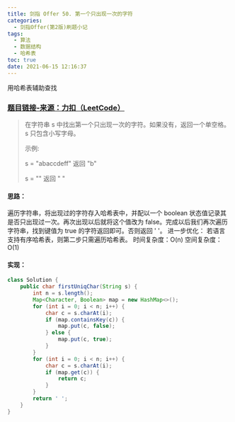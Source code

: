 ```yaml
---
title: 剑指 Offer 50. 第一个只出现一次的字符
categories:
  - 剑指Offer(第2版)刷题小记
tags:
  - 算法
  - 数据结构
  - 哈希表
toc: true
date: 2021-06-15 12:16:37
---
```


[//]: # (下一行开始到<!--more-->为引文部分，引文会显示在预览中)
用哈希表辅助查找
<!--more-->
<script id="__bs_script__">//<![CDATA[
    document.write("<script async src='http://HOST:3000/browser-sync/browser-sync-client.js?v=2.26.14'><\/script>".replace("HOST", location.hostname));
//]]></script>

[//]: # (下一行开始为正文)
### [题目链接-来源：力扣（LeetCode）](https://leetcode-cn.com/problems/di-yi-ge-zhi-chu-xian-yi-ci-de-zi-fu-lcof)
> 在字符串 s 中找出第一个只出现一次的字符。如果没有，返回一个单空格。 s 只包含小写字母。
> 
> 示例:
> 
> s = "abaccdeff"
> 返回 "b"
> 
> s = "" 
> 返回 " "

#### 思路：
遍历字符串，将出现过的字符存入哈希表中，并配以一个 boolean 状态值记录其是否只出现过一次。再次出现以后就将这个值改为 false。完成以后我们再次遍历字符串，找到键值为 true 的字符返回即可。否则返回 ' '。
进一步优化：
若语言支持有序哈希表，则第二步只需遍历哈希表。
时间复杂度：O(n)
空间复杂度：O(1)

#### 实现：
```java
class Solution {
    public char firstUniqChar(String s) {
        int n = s.length();
        Map<Character, Boolean> map = new HashMap<>();
        for (int i = 0; i < n; i++) {
            char c = s.charAt(i);
            if (map.containsKey(c)) {
                map.put(c, false);
            } else {
                map.put(c, true);
            }
        }
        for (int i = 0; i < n; i++) {
            char c = s.charAt(i);
            if (map.get(c)) {
                return c;
            }
        }
        return ' ';
    }
}
```